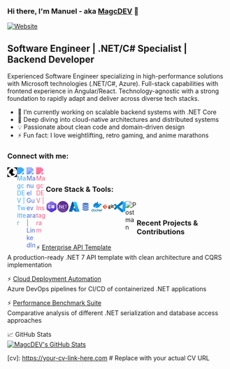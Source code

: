 ### Hi there, I'm Manuel - aka [MagcDEV][website] 👋

[![Website](https://img.shields.io/website?label=MagcDEV.com&style=for-the-badge&url=https://magcdev.github.io/Magcdev.DigitalGarden/)](https://magcdev.github.io/Magcdev.DigitalGarden/)

## Software Engineer | .NET/C# Specialist | Backend Developer

Experienced Software Engineer specializing in high-performance solutions with Microsoft technologies (.NET/C#, Azure). Full-stack capabilities with frontend experience in Angular/React. Technology-agnostic with a strong foundation to rapidly adapt and deliver across diverse tech stacks.

- 🔭 I’m currently working on scalable backend systems with .NET Core
- 🌱 Deep diving into cloud-native architectures and distributed systems
- 💡 Passionate about clean code and domain-driven design
- ⚡ Fun fact: I love weightlifting, retro gaming, and anime marathons

### Connect with me:

[<img align="left" alt="MagcDEV" width="22px" style="filter: invert(1) brightness(1.5);" src="https://raw.githubusercontent.com/iconic/open-iconic/master/svg/globe.svg" />][website]
[<img align="left" alt="MagcDEV | Twitter" width="22px" style="filter: invert(0.5) sepia(1) saturate(5) hue-rotate(175deg);" src="https://cdn.jsdelivr.net/npm/simple-icons@v3/icons/twitter.svg" />][twitter]
[<img align="left" alt="Manuel Guevara | LinkedIn" width="22px" style="filter: invert(0.3) sepia(1) saturate(5) hue-rotate(190deg);" src="https://cdn.jsdelivr.net/npm/simple-icons@v3/icons/linkedin.svg" />][linkedin]
[<img align="left" alt="MagcDEV | Instagram" width="22px" style="filter: invert(0.4) sepia(1) saturate(5) hue-rotate(300deg);" src="https://cdn.jsdelivr.net/npm/simple-icons@v3/icons/instagram.svg" />][instagram]
<br />

### Core Stack & Tools:

[<img align="left" alt="C#" width="26px" src="https://raw.githubusercontent.com/github/explore/80688e429a7d4ef2fca1e82350fe8e3517d3494d/topics/csharp/csharp.png" />][website]
[<img align="left" alt=".NET" width="26px" src="https://raw.githubusercontent.com/github/explore/93d8a67084f94b2a444e510199a6e7622e5b09a3/topics/dotnet/dotnet.png" />][website]
[<img align="left" alt="Azure" width="26px" src="https://raw.githubusercontent.com/github/explore/80688e429a7d4ef2fca1e82350fe8e3517d3494d/topics/azure/azure.png" />][website]
[<img align="left" alt="SQL Server" width="26px" src="https://raw.githubusercontent.com/github/explore/80688e429a7d4ef2fca1e82350fe8e3517d3494d/topics/sql/sql.png" />][website]
[<img align="left" alt="Docker" width="26px" src="https://raw.githubusercontent.com/github/explore/80688e429a7d4ef2fca1e82350fe8e3517d3494d/topics/docker/docker.png" />][website]
[<img align="left" alt="Git" width="26px" src="https://raw.githubusercontent.com/github/explore/80688e429a7d4ef2fca1e82350fe8e3517d3494d/topics/git/git.png" />][website]
[<img align="left" alt="Visual Studio" width="26px" src="https://raw.githubusercontent.com/github/explore/80688e429a7d4ef2fca1e82350fe8e3517d3494d/topics/visual-studio-code/visual-studio-code.png" />][website]
[<img align="left" alt="Postman" width="26px" src="https://www.vectorlogo.zone/logos/getpostman/getpostman-icon.svg" />][website]

<br />

### Recent Projects & Contributions

⚡ [Enterprise API Template](https://github.com/magcdev/dotnet-core-api-template)  
A production-ready .NET 7 API template with clean architecture and CQRS implementation

⚡ [Cloud Deployment Automation](https://github.com/magcdev/azure-pipelines)  
Azure DevOps pipelines for CI/CD of containerized .NET applications

⚡ [Performance Benchmark Suite](https://github.com/magcdev/dotnet-benchmarks)  
Comparative analysis of different .NET serialization and database access approaches

📈 GitHub Stats  
[![MagcDEV's GitHub Stats](https://github-readme-stats.vercel.app/api?username=magcdev&show_icons=true&theme=radical)](https://github.com/magcdev)

[website]: https://magcdev.github.io/Magcdev.DigitalGarden/
[twitter]: https://twitter.com/MagcDEV
[instagram]: https://instagram.com/magcdev
[linkedin]: https://www.linkedin.com/in/manuelaguevarac/
[cv]: https://your-cv-link-here.com # Replace with your actual CV URL
